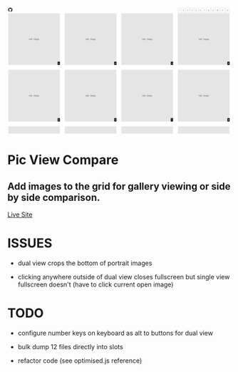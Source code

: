 ![preview](/preview.png)

# Pic View Compare
## Add images to the grid for gallery viewing or side by side comparison.
[Live Site](https://picviewcompare.github.io)

# ISSUES
- dual view crops the bottom of portrait images
 
- clicking anywhere outside of dual view closes fullscreen but single view fullscreen doesn't (have to click current open image)

# TODO

- configure number keys on keyboard as alt to buttons for dual view

- bulk dump 12 files directly into slots

- refactor code (see optimised.js reference)









